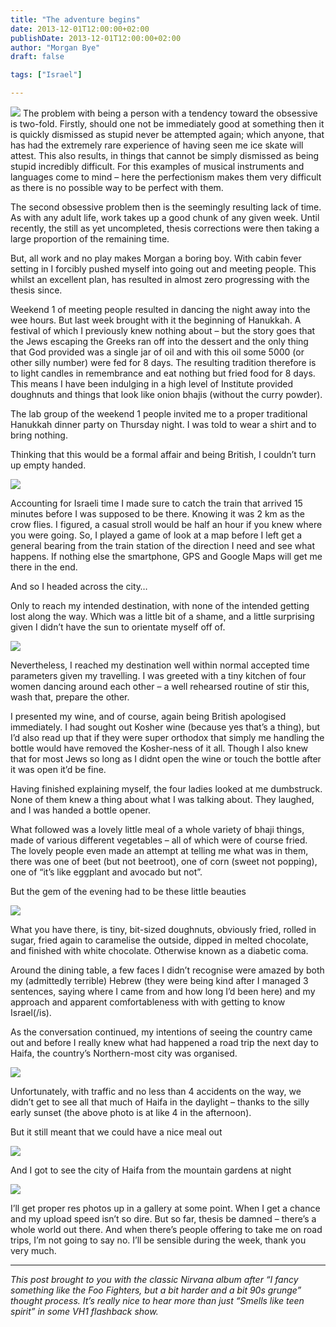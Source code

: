 ```yaml
---
title: "The adventure begins"
date: 2013-12-01T12:00:00+02:00
publishDate: 2013-12-01T12:00:00+02:00
author: "Morgan Bye"
draft: false

tags: ["Israel"]

---
```


![](assets/img/2013/20131201_1.jpg)
The problem with being a person with a tendency toward the obsessive is two-fold. Firstly, should one not be immediately good at something then it is quickly dismissed as stupid never be attempted again; which anyone, that has had the extremely rare experience of having seen me ice skate will attest. This also results, in things that cannot be simply dismissed as being stupid incredibly difficult. For this examples of musical instruments and languages come to mind – here the perfectionism makes them very difficult as there is no possible way to be perfect with them.

The second obsessive problem then is the seemingly resulting lack of time. As with any adult life, work takes up a good chunk of any given week. Until recently, the still as yet uncompleted, thesis corrections were then taking a large proportion of the remaining time.

But, all work and no play makes Morgan a boring boy. With cabin fever setting in I forcibly pushed myself into going out and meeting people. This whilst an excellent plan, has resulted in almost zero progressing with the thesis since.

Weekend 1 of meeting people resulted in dancing the night away into the wee hours. But last week brought with it the beginning of Hanukkah. A festival of which I previously knew nothing about – but the story goes that the Jews escaping the Greeks ran off into the dessert and the only thing that God provided was a single jar of oil and with this oil some 5000 (or other silly number) were fed for 8 days. The resulting tradition therefore is to light candles in remembrance and eat nothing but fried food for 8 days. This means I have been indulging in a high level of Institute provided doughnuts and things that look like onion bhajis (without the curry powder).

The lab group of the weekend 1 people invited me to a proper traditional Hanukkah dinner party on Thursday night. I was told to wear a shirt and to bring nothing.

Thinking that this would be a formal affair and being British, I couldn’t turn up empty handed.

![](assets/img/2013/20131201_2.jpg)

Accounting for Israeli time I made sure to catch the train that arrived 15 minutes before I was supposed to be there. Knowing it was 2 km as the crow flies. I figured, a casual stroll would be half an hour if you knew where you were going. So, I played a game of look at a map before I left get a general bearing from the train station of the direction I need and see what happens. If nothing else the smartphone, GPS and Google Maps will get me there in the end.

And so I headed across the city…

Only to reach my intended destination, with none of the intended getting lost along the way. Which was a little bit of a shame, and a little surprising given I didn’t have the sun to orientate myself off of.

![](assets/img/2013/20131201_3.jpg)

Nevertheless, I reached my destination well within normal accepted time parameters given my travelling. I was greeted with a tiny kitchen of four women dancing around each other – a well rehearsed routine of stir this, wash that, prepare the other.

I presented my wine, and of course, again being British apologised immediately. I had sought out Kosher wine (because yes that’s a thing), but I’d also read up that if they were super orthodox that simply me handling the bottle would have removed the Kosher-ness of it all. Though I also knew that for most Jews so long as I didnt open the wine or touch the bottle after it was open it’d be fine.

Having finished explaining myself, the four ladies looked at me dumbstruck. None of them knew a thing about what I was talking about. They laughed, and I was handed a bottle opener.

What followed was a lovely little meal of a whole variety of bhaji things, made of various different vegetables – all of which were of course fried. The lovely people even made an attempt at telling me what was in them, there was one of beet (but not beetroot), one of corn (sweet not popping), one of “it’s like eggplant and avocado but not”.

But the gem of the evening had to be these little beauties

![](assets/img/2013/20131201_4.jpg)

What you have there, is tiny, bit-sized doughnuts, obviously fried, rolled in sugar, fried again to caramelise the outside, dipped in melted chocolate, and finished with white chocolate. Otherwise known as a diabetic coma.

Around the dining table, a few faces I didn’t recognise were amazed by both my (admittedly terrible) Hebrew (they were being kind after I managed 3 sentences, saying where I came from and how long I’d been here) and my approach and apparent comfortableness with with getting to know Israel(/is).

As the conversation continued, my intentions of seeing the country came out and before I really knew what had happened a road trip the next day to Haifa, the country’s Northern-most city was organised.

![](assets/img/2013/20131201_5.jpg)

Unfortunately, with traffic and no less than 4 accidents on the way, we didn’t get to see all that much of Haifa in the daylight – thanks to the silly early sunset (the above photo is at like 4 in the afternoon).

But it still meant that we could have a nice meal out

![](assets/img/2013/20131201_6.jpg)

And I got to see the city of Haifa from the mountain gardens at night

![](assets/img/2013/20131201_7.jpg)

I’ll get proper res photos up in a gallery at some point. When I get a chance and my upload speed isn’t so dire. But so far, thesis be damned – there’s a whole world out there. And when there’s people offering to take me on road trips, I’m not going to say no. I’ll be sensible during the week, thank you very much.

----

*This post brought to you with the classic Nirvana album after “I fancy something like the Foo Fighters, but a bit harder and a bit 90s grunge” thought process. It’s really nice to hear more than just “Smells like teen spirit” in some VH1 flashback show.*
